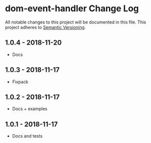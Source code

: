# dom-event-handler Change Log
All notable changes to this project will be documented in this file.
This project adheres to [Semantic Versioning](http://semver.org/).

## 1.0.4 - 2018-11-20
* Docs

## 1.0.3 - 2018-11-17
* Fixpack

## 1.0.2 - 2018-11-17
* Docs + examples

## 1.0.1 - 2018-11-17
* Docs and tests
